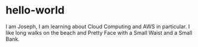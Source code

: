 # hello-world
I am Joseph, I am learning about Cloud Computing and AWS in particular.
I like long walks on the beach and Pretty Face with a Small Waist and a Small Bank.
